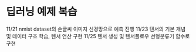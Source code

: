 # 딥러닝 예제 복습
11/21 nmist dataset의 손글씨 이미지 신경망으로 예측 진행 
11/23 텐서의 기본 개념 및 데이터 구조 학습, 텐서 연산 구현
11/25 텐서 생성 및 텐서플로우 선형분류기 함수로 구현